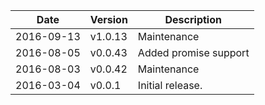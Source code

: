 | Date        | Version | Description |
| ----------- | ------- | ----------- |
| 2016-09-13  | v1.0.13 | Maintenance |
| 2016-08-05  | v0.0.43 | Added promise support |
| 2016-08-03  | v0.0.42 | Maintenance |
| 2016-03-04  | v0.0.1  | Initial release. |
